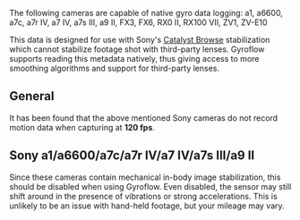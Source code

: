 The following cameras are capable of native gyro data logging: a1, a6600, a7c, a7r IV, a7 IV, a7s III, a9 II, FX3, FX6, RX0 II, RX100 VII, ZV1, ZV-E10

This data is designed for use with Sony's [Catalyst Browse](https://www.sonycreativesoftware.com/catalystbrowse) stabilization which cannot stabilize footage shot with third-party lenses. Gyroflow supports reading this metadata natively, thus giving access to more smoothing algorithms and support for third-party lenses.


## General
It has been found that the above mentioned Sony cameras do not record motion data when capturing at **120 fps**.


## Sony a1/a6600/a7c/a7r IV/a7 IV/a7s III/a9 II

Since these cameras contain mechanical in-body image stabilization, this should be disabled when using Gyroflow. Even disabled, the sensor may still shift around in the presence of vibrations or strong accelerations. This is unlikely to be an issue with hand-held footage, but your mileage may vary.
